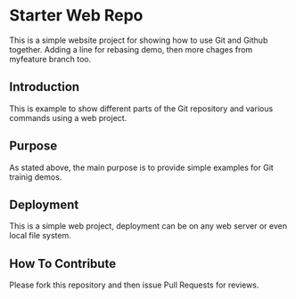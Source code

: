 # Starter Web Repo

This is a simple website project for showing how to use Git and Github together.
Adding a line for rebasing demo, then more chages from myfeature branch too.

## Introduction

This is example to show different parts of the Git repository and various commands using a web project.

## Purpose

As stated above, the main purpose is to provide simple examples for Git trainig demos.

## Deployment

This is a simple web project, deployment can be on any web server or even local file system.


## How To Contribute

Please fork this repository and then issue Pull Requests for reviews.



